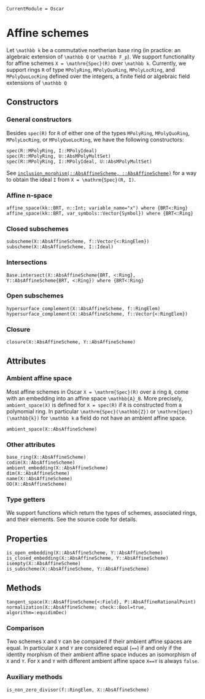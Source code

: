 ```@meta
CurrentModule = Oscar
```


# Affine schemes

Let ``\mathbb k`` be a commutative noetherian base ring
(in practice: an algebraic extension of ``\mathbb Q`` or ``\mathbb F_p``).
We support functionality for affine schemes ``X = \mathrm{Spec}(R)`` over ``\mathbb k``.
Currently, we support rings ``R`` of type `MPolyRing`, `MPolyQuoRing`,
`MPolyLocRing`, and `MPolyQuoLocRing`
defined over the integers, a finite field or algebraic field extensions of ``\mathbb Q``


## Constructors

### General constructors

Besides `spec(R)` for `R` of either one of the types `MPolyRing`, `MPolyQuoRing`, `MPolyLocRing`, or
`MPolyQuoLocRing`, we have the following constructors:
```@docs
spec(R::MPolyRing, I::MPolyIdeal)
spec(R::MPolyRing, U::AbsMPolyMultSet)
spec(R::MPolyRing, I::MPolyIdeal, U::AbsMPolyMultSet)
```
See [`inclusion_morphism(::AbsAffineScheme, ::AbsAffineScheme)`](@ref) for a way to obtain the ideal ``I`` from ``X = \mathrm{Spec}(R, I)``.

### Affine n-space

```@docs
affine_space(kk::BRT, n::Int; variable_name="x") where {BRT<:Ring}
affine_space(kk::BRT, var_symbols::Vector{Symbol}) where {BRT<:Ring}
```

### Closed subschemes

```@docs
subscheme(X::AbsAffineScheme, f::Vector{<:RingElem})
subscheme(X::AbsAffineScheme, I::Ideal)
```

### Intersections

```@docs
Base.intersect(X::AbsAffineScheme{BRT, <:Ring}, Y::AbsAffineScheme{BRT, <:Ring}) where {BRT<:Ring}
```

### Open subschemes

```@docs
hypersurface_complement(X::AbsAffineScheme, f::RingElem)
hypersurface_complement(X::AbsAffineScheme, f::Vector{<:RingElem})
```

### Closure

```@docs
closure(X::AbsAffineScheme, Y::AbsAffineScheme)
```


## Attributes

### Ambient affine space

Most affine schemes in Oscar ``X = \mathrm{Spec}(R)``
over a ring ``B``, come with an embedding into an
affine space ``\mathbb{A}_B``.
More precisely, `ambient_space(X)` is defined for `X = spec(R)` if `R`
is constructed from a polynomial ring.
In particular ``\mathrm{Spec}(\mathbb{Z})`` or ``\mathrm{Spec}(\mathbb{k})`` for ``\mathbb k``
a field do not have an ambient affine space.

```@docs
ambient_space(X::AbsAffineScheme)
```

### Other attributes

```@docs
base_ring(X::AbsAffineScheme)
codim(X::AbsAffineScheme)
ambient_embedding(X::AbsAffineScheme)
dim(X::AbsAffineScheme)
name(X::AbsAffineScheme)
OO(X::AbsAffineScheme)
```

### Type getters

We support functions which return the types of
schemes, associated rings, and their elements. See the
source code for details.


## Properties

```@docs
is_open_embedding(X::AbsAffineScheme, Y::AbsAffineScheme)
is_closed_embedding(X::AbsAffineScheme, Y::AbsAffineScheme)
isempty(X::AbsAffineScheme)
is_subscheme(X::AbsAffineScheme, Y::AbsAffineScheme)
```


## Methods
```@docs
tangent_space(X::AbsAffineScheme{<:Field}, P::AbsAffineRationalPoint)
normalization(X::AbsAffineScheme; check::Bool=true, algorithm=:equidimDec)
```

### Comparison

Two schemes ``X`` and ``Y`` can be compared if their ambient affine spaces are equal.
In particular ``X`` and ``Y`` are considered equal (`==`)
if and only if the identity morphism of their ambient affine space induces an
isomorphism of ``X`` and ``Y``.
For ``X`` and ``Y`` with different ambient affine space `X==Y` is always `false`.

### Auxiliary methods

```@docs
is_non_zero_divisor(f::RingElem, X::AbsAffineScheme)
```
